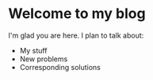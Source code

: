 # Welcome to my blog

I'm glad you are here. I plan to talk about:

* My stuff
* New problems
* Corresponding solutions
